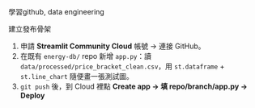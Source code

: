 
學習github, data engineering

建立發布骨架
1. 申請 **Streamlit Community Cloud** 帳號 → 連接 GitHub。  
2. 在既有 `energy-db/` repo 新增 `app.py`：讀 `data/processed/price_bracket_clean.csv`，用 `st.dataframe` + `st.line_chart` 隨便畫一張測試圖。  
3. `git push` 後，到 Cloud 裡點 **Create app → 填 repo/branch/app.py → Deploy**

